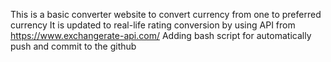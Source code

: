 This is a basic converter website to convert currency from one to preferred currency
It is updated to real-life rating conversion by using API from https://www.exchangerate-api.com/
Adding bash script for automatically push and commit to the github
